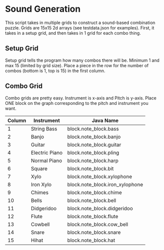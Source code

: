 # Sound Generation

This script takes in multiple grids to construct a sound-based combination puzzle.
Grids are 15x15 2d arrays (see testdata.json for examples).
First, it takes in a setup grid, and then takes in 1 grid for each combo thing.

## Setup Grid

Setup grid tells the program how many combos there will be. Minimum 1 and max 15 (limited by grid size).
Place a piece in the row for the number of combos (bottom is 1, top is 15) in the first column.

## Combo Grid

Combo grids are pretty easy. Instrument is x-axis and Pitch is y-axis. Place ONE block on the graph corresponding to the pitch and instrument you want.

| Column | Instrument | Java Name |
|--------|------------|-----------|
| 1 | String Bass | block.note_block.bass |
| 2 | Banjo | block.note_block.banjo |
| 3 | Guitar | block.note_block.guitar |
| 4 | Electric Piano | block.note_block.pling |
| 5 | Normal Piano | block.note_block.harp |
| 6 | Square | block.note_block.bit |
| 7 | Xylo | block.note_block.xylophone | 
| 8 | Iron Xylo | block.note_block.iron_xylophone | 
| 9 | Chimes | block.note_block.chime |
| 10 | Bells | block.note_block.bell |
| 11 | Didgeridoo | block.note_block.didgeridoo | 
| 12 | Flute | block.note_block.flute |
| 13 | Cowbell | block.note_block.cow_bell | 
| 14 | Snare | block.note_block.snare |
| 15 | Hihat | block.note_block.hat |
